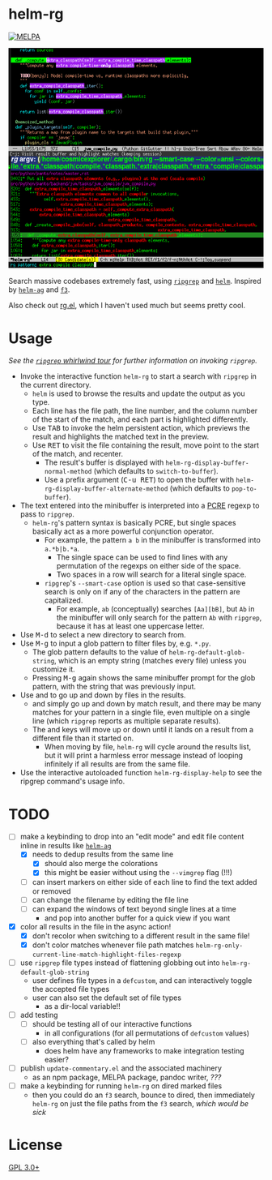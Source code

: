 helm-rg
=======

[![MELPA](https://melpa.org/packages/helm-rg-badge.svg)](https://melpa.org/#/helm-rg)

![`helm-rg` example usage](./emacs-helm-rg.png)

Search massive codebases extremely fast, using [`ripgrep`](https://github.com/BurntSushi/ripgrep) and [`helm`](https://github.com/emacs-helm/helm). Inspired by [`helm-ag`](https://github.com/syohex/emacs-helm-ag) and [`f3`](https://github.com/cosmicexplorer/f3).

Also check out [rg.el](https://github.com/dajva/rg.el), which I haven't used much but seems pretty cool.

# Usage

*See the [`ripgrep` whirlwind tour](https://github.com/BurntSushi/ripgrep#whirlwind-tour) for further information on invoking `ripgrep`.*

- Invoke the interactive function `helm-rg` to start a search with `ripgrep` in the current directory.
    - `helm` is used to browse the results and update the output as you type.
    - Each line has the file path, the line number, and the column number of the start of the match, and each part is highlighted differently.
    - Use <kbd>TAB</kbd> to invoke the helm persistent action, which previews the result and highlights the matched text in the preview.
    - Use <kbd>RET</kbd> to visit the file containing the result, move point to the start of the match, and recenter.
        - The result's buffer is displayed with `helm-rg-display-buffer-normal-method` (which defaults to `switch-to-buffer`).
        - Use a prefix argument (<kbd>C-u RET</kbd>) to open the buffer with `helm-rg-display-buffer-alternate-method` (which defaults to `pop-to-buffer`).
- The text entered into the minibuffer is interpreted into a [PCRE](https://pcre.org) regexp to pass to `ripgrep`.
    - `helm-rg`'s pattern syntax is basically PCRE, but single spaces basically act as a more powerful conjunction operator.
        - For example, the pattern `a b` in the minibuffer is transformed into `a.*b|b.*a`.
            - The single space can be used to find lines with any permutation of the regexps on either side of the space.
            - Two spaces in a row will search for a literal single space.
        - `ripgrep`'s `--smart-case` option is used so that case-sensitive search is only on if any of the characters in the pattern are capitalized.
            - For example, `ab` (conceptually) searches `[Aa][bB]`, but `Ab` in the minibuffer will only search for the pattern `Ab` with `ripgrep`, because it has at least one uppercase letter.
- Use <kbd>M-d</kbd> to select a new directory to search from.
- Use <kbd>M-g</kbd> to input a glob pattern to filter files by, e.g. `*.py`.
    - The glob pattern defaults to the value of `helm-rg-default-glob-string`, which is an empty string (matches every file) unless you customize it.
    - Pressing <kbd>M-g</kbd> again shows the same minibuffer prompt for the glob pattern, with the string that was previously input.
- Use <kbd><left></kbd> and <kbd><right></kbd> to go up and down by files in the results.
    - <kbd><up></kbd> and <kbd><down></kbd> simply go up and down by match result, and there may be many matches for your pattern in a single file, even multiple on a single line (which `ripgrep` reports as multiple separate results).
    - The <kbd><left></kbd> and <kbd><right></kbd> keys will move up or down until it lands on a result from a different file than it started on.
        - When moving by file, `helm-rg` will cycle around the results list, but it will print a harmless error message instead of looping infinitely if all results are from the same file.
- Use the interactive autoloaded function `helm-rg-display-help` to see the ripgrep command's usage info.

# TODO

- [ ] make a keybinding to drop into an "edit mode" and edit file content inline in results like [`helm-ag`](https://github.com/syohex/emacs-helm-ag)
    - [x] needs to dedup results from the same line
        - [x] should also merge the colorations
        - [x] this might be easier without using the `--vimgrep` flag (!!!)
    - [ ] can insert markers on either side of each line to find the text added or removed
    - [ ] can change the filename by editing the file line
    - [ ] can expand the windows of text beyond single lines at a time
        - and pop into another buffer for a quick view if you want
- [x] color all results in the file in the async action!
    - [x] don't recolor when switching to a different result in the same file!
    - [x] don't color matches whenever file path matches `helm-rg-only-current-line-match-highlight-files-regexp`
- [ ] use `ripgrep` file types instead of flattening globbing out into `helm-rg-default-glob-string`
    - user defines file types in a `defcustom`, and can interactively toggle the accepted file types
    - user can also set the default set of file types
        - as a dir-local variable!!
- [ ] add testing
  - [ ] should be testing all of our interactive functions
      - in all configurations (for all permutations of `defcustom` values)
  - [ ] also everything that's called by helm
      - does helm have any frameworks to make integration testing easier?
- [ ] publish `update-commentary.el` and the associated machinery
    - as an npm package, MELPA package, pandoc writer, *???*
- [ ] make a keybinding for running `helm-rg` on dired marked files
    - then you could do an `f3` search, bounce to dired, then immediately `helm-rg` on just the file paths from the `f3` search, *which would be sick*

# License

[GPL 3.0+](./LICENSE)
